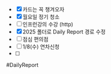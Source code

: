 
- [x] 카드는 꼭 챙겨오자 
- [x] 월요일 정기 청소  
- [ ] 인프런강의 수강 (http)
- [x] 2025 폴더로 Daily Report 경로 수정
- [ ] 점심 편의점 
- [ ] 1/8(수) 연차신청 
- [ ] 



#DailyReport 